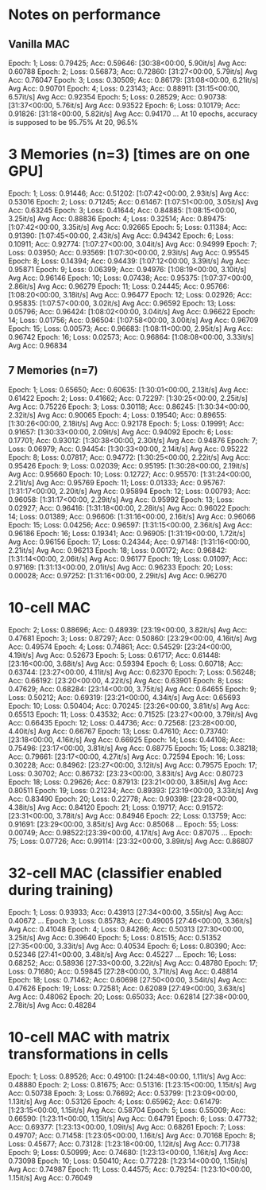 # Notes on performance

## Vanilla MAC
Epoch: 1; Loss: 0.79425; Acc: 0.59646: [30:38<00:00,  5.90it/s]
Avg Acc: 0.60788
Epoch: 2; Loss: 0.56873; Acc: 0.72860: [31:27<00:00,  5.79it/s]
Avg Acc: 0.76047
Epoch: 3; Loss: 0.30509; Acc: 0.86179: [31:08<00:00,  6.21it/s]
Avg Acc: 0.90701
Epoch: 4; Loss: 0.23143; Acc: 0.88911: [31:15<00:00,  6.57it/s]
Avg Acc: 0.92354
Epoch: 5; Loss: 0.28529; Acc: 0.90738: [31:37<00:00,  5.76it/s]
Avg Acc: 0.93522
Epoch: 6; Loss: 0.10179; Acc: 0.91826: [31:18<00:00,  5.82it/s]
Avg Acc: 0.94170
...
At 10 epochs, accuracy is supposed to be 95.75%
At 20, 96.5%

# 3 Memories (n=3) [times are on one GPU]
Epoch: 1; Loss: 0.91446; Acc: 0.51202: [1:07:42<00:00,  2.93it/s]
Avg Acc: 0.53016
Epoch: 2; Loss: 0.71245; Acc: 0.61467: [1:07:51<00:00,  3.05it/s]
Avg Acc: 0.63245
Epoch: 3; Loss: 0.41644; Acc: 0.84885: [1:08:15<00:00,  3.25it/s]
Avg Acc: 0.88836
Epoch: 4; Loss: 0.32514; Acc: 0.89475: [1:07:42<00:00,  3.35it/s]
Avg Acc: 0.92665
Epoch: 5; Loss: 0.11384; Acc: 0.91390: [1:07:45<00:00,  2.43it/s]
Avg Acc: 0.94342
Epoch: 6; Loss: 0.10911; Acc: 0.92774: [1:07:27<00:00,  3.04it/s]
Avg Acc: 0.94999
Epoch: 7; Loss: 0.03950; Acc: 0.93569: [1:07:30<00:00,  2.93it/s]
Avg Acc: 0.95545
Epoch: 8; Loss: 0.14394; Acc: 0.94439: [1:07:12<00:00,  3.39it/s]
Avg Acc: 0.95871
Epoch: 9; Loss: 0.06399; Acc: 0.94976: [1:08:19<00:00,  3.10it/s]
Avg Acc: 0.96146
Epoch: 10; Loss: 0.07438; Acc: 0.95375: [1:07:37<00:00,  2.86it/s]
Avg Acc: 0.96279
Epoch: 11; Loss: 0.24445; Acc: 0.95766: [1:08:20<00:00,  3.18it/s]
Avg Acc: 0.96477
Epoch: 12; Loss: 0.02926; Acc: 0.95835: [1:07:57<00:00,  3.02it/s]
Avg Acc: 0.96592
Epoch: 13; Loss: 0.05796; Acc: 0.96424: [1:08:02<00:00,  3.04it/s]
Avg Acc: 0.96622
Epoch: 14; Loss: 0.01756; Acc: 0.96504: [1:07:58<00:00,  3.00it/s]
Avg Acc: 0.96709
Epoch: 15; Loss: 0.00573; Acc: 0.96683: [1:08:11<00:00,  2.95it/s]
Avg Acc: 0.96742
Epoch: 16; Loss: 0.02573; Acc: 0.96864: [1:08:08<00:00,  3.33it/s]
Avg Acc: 0.96834

## 7 Memories (n=7)
Epoch: 1; Loss: 0.65650; Acc: 0.60635: [1:30:01<00:00,  2.13it/s]
Avg Acc: 0.61422
Epoch: 2; Loss: 0.41662; Acc: 0.72297: [1:30:25<00:00,  2.25it/s]
Avg Acc: 0.75226
Epoch: 3; Loss: 0.30118; Acc: 0.86245: [1:30:34<00:00,  2.32it/s]
Avg Acc: 0.90065
Epoch: 4; Loss: 0.19540; Acc: 0.89655: [1:30:26<00:00,  2.18it/s]
Avg Acc: 0.92178
Epoch: 5; Loss: 0.19991; Acc: 0.91657: [1:30:33<00:00,  2.09it/s]
Avg Acc: 0.94092
Epoch: 6; Loss: 0.17701; Acc: 0.93012: [1:30:38<00:00,  2.30it/s]
Avg Acc: 0.94876
Epoch: 7; Loss: 0.06979; Acc: 0.94454: [1:30:33<00:00,  2.14it/s]
Avg Acc: 0.95222
Epoch: 8; Loss: 0.07817; Acc: 0.94772: [1:30:25<00:00,  2.22it/s]
Avg Acc: 0.95426
Epoch: 9; Loss: 0.02039; Acc: 0.95195: [1:30:28<00:00,  2.19it/s]
Avg Acc: 0.95660
Epoch: 10; Loss: 0.12727; Acc: 0.95570: [1:31:24<00:00,  2.21it/s]
Avg Acc: 0.95769
Epoch: 11; Loss: 0.01333; Acc: 0.95767: [1:31:17<00:00,  2.20it/s]
Avg Acc: 0.95894
Epoch: 12; Loss: 0.00793; Acc: 0.96058: [1:31:17<00:00,  2.29it/s]
Avg Acc: 0.95992
Epoch: 13; Loss: 0.02927; Acc: 0.96416: [1:31:18<00:00,  2.28it/s]
Avg Acc: 0.96022
Epoch: 14; Loss: 0.01389; Acc: 0.96606: [1:31:16<00:00,  2.16it/s]
Avg Acc: 0.96066
Epoch: 15; Loss: 0.04256; Acc: 0.96597: [1:31:15<00:00,  2.36it/s]
Avg Acc: 0.96186
Epoch: 16; Loss: 0.19341; Acc: 0.96905: [1:31:19<00:00,  1.72it/s]
Avg Acc: 0.96156
Epoch: 17; Loss: 0.24344; Acc: 0.97148: [1:31:16<00:00,  2.21it/s]
Avg Acc: 0.96213
Epoch: 18; Loss: 0.00172; Acc: 0.96842: [1:31:14<00:00,  2.06it/s]
Avg Acc: 0.96177
Epoch: 19; Loss: 0.01097; Acc: 0.97169: [1:31:13<00:00,  2.01it/s]
Avg Acc: 0.96233
Epoch: 20; Loss: 0.00028; Acc: 0.97252: [1:31:16<00:00,  2.29it/s]
Avg Acc: 0.96270

# 10-cell MAC
Epoch: 2; Loss: 0.88696; Acc: 0.48939: [23:19<00:00,  3.82it/s]
Avg Acc: 0.47681
Epoch: 3; Loss: 0.87297; Acc: 0.50860: [23:29<00:00,  4.16it/s]
Avg Acc: 0.49574
Epoch: 4; Loss: 0.74861; Acc: 0.54529: [23:24<00:00,  4.19it/s]
Avg Acc: 0.52673
Epoch: 5; Loss: 0.61717; Acc: 0.61448: [23:16<00:00,  3.68it/s]
Avg Acc: 0.59394
Epoch: 6; Loss: 0.60718; Acc: 0.63744: [23:27<00:00,  4.11it/s]
Avg Acc: 0.62370
Epoch: 7; Loss: 0.56248; Acc: 0.66192: [23:20<00:00,  4.22it/s]
Avg Acc: 0.63901
Epoch: 8; Loss: 0.47629; Acc: 0.68284: [23:14<00:00,  3.75it/s]
Avg Acc: 0.64655
Epoch: 9; Loss: 0.50212; Acc: 0.69319: [23:21<00:00,  4.34it/s]
Avg Acc: 0.65693
Epoch: 10; Loss: 0.50404; Acc: 0.70245: [23:26<00:00,  3.81it/s]
Avg Acc: 0.65513
Epoch: 11; Loss: 0.43532; Acc: 0.71525: [23:27<00:00,  3.79it/s]
Avg Acc: 0.66435
Epoch: 12; Loss: 0.44736; Acc: 0.72568: [23:28<00:00,  4.40it/s]
Avg Acc: 0.66767
Epoch: 13; Loss: 0.47610; Acc: 0.73740: [23:18<00:00,  4.16it/s]
Avg Acc: 0.66925
Epoch: 14; Loss: 0.44108; Acc: 0.75496: [23:17<00:00,  3.81it/s]
Avg Acc: 0.68775
Epoch: 15; Loss: 0.38218; Acc: 0.79661: [23:17<00:00,  4.27it/s]
Avg Acc: 0.72594
Epoch: 16; Loss: 0.30228; Acc: 0.84962: [23:27<00:00,  3.12it/s]
Avg Acc: 0.79575
Epoch: 17; Loss: 0.30702; Acc: 0.86732: [23:23<00:00,  3.83it/s]
Avg Acc: 0.80723
Epoch: 18; Loss: 0.29626; Acc: 0.87913: [23:21<00:00,  3.85it/s]
Avg Acc: 0.80511
Epoch: 19; Loss: 0.21234; Acc: 0.89393: [23:19<00:00,  3.33it/s]
Avg Acc: 0.83490
Epoch: 20; Loss: 0.22778; Acc: 0.90398: [23:28<00:00,  4.38it/s]
Avg Acc: 0.84120
Epoch: 21; Loss: 0.19717; Acc: 0.91572: [23:31<00:00,  3.78it/s]
Avg Acc: 0.84946
Epoch: 22; Loss: 0.13759; Acc: 0.91691: [23:29<00:00,  3.85it/s]
Avg Acc: 0.85068
...
Epoch: 55; Loss: 0.00749; Acc: 0.98522:[23:39<00:00,  4.17it/s]
Avg Acc: 0.87075
...
Epoch: 75; Loss: 0.07726; Acc: 0.99114: [23:32<00:00,  3.89it/s]
Avg Acc: 0.86807

# 32-cell MAC (classifier enabled during training)
Epoch: 1; Loss: 0.93933; Acc: 0.43913 [27:34<00:00,  3.55it/s]
Avg Acc: 0.40672
...
Epoch: 3; Loss: 0.85783; Acc: 0.49005 [27:46<00:00,  3.36it/s]
Avg Acc: 0.41048
Epoch: 4; Loss: 0.84266; Acc: 0.50313 [27:30<00:00,  3.25it/s]
Avg Acc: 0.39640
Epoch: 5; Loss: 0.81515; Acc: 0.51352 [27:35<00:00,  3.33it/s]
Avg Acc: 0.40534
Epoch: 6; Loss: 0.80390; Acc: 0.52346 [27:41<00:00,  3.48it/s]
Avg Acc: 0.45227
...
Epoch: 16; Loss: 0.68252; Acc: 0.58936 [27:33<00:00,  3.22it/s]
Avg Acc: 0.48780
Epoch: 17; Loss: 0.71680; Acc: 0.59845 [27:28<00:00,  3.71it/s]
Avg Acc: 0.48814
Epoch: 18; Loss: 0.71462; Acc: 0.60698 [27:50<00:00,  3.54it/s]
Avg Acc: 0.47626
Epoch: 19; Loss: 0.72581; Acc: 0.62089 [27:49<00:00,  3.63it/s]
Avg Acc: 0.48062
Epoch: 20; Loss: 0.65033; Acc: 0.62814 [27:38<00:00,  2.78it/s]
Avg Acc: 0.48284

# 10-cell MAC with matrix transformations in cells
Epoch: 1; Loss: 0.89526; Acc: 0.49100: [1:24:48<00:00,  1.11it/s]
Avg Acc: 0.48880
Epoch: 2; Loss: 0.81675; Acc: 0.51316: [1:23:15<00:00,  1.15it/s]
Avg Acc: 0.50738
Epoch: 3; Loss: 0.76692; Acc: 0.53799: [1:23:09<00:00,  1.13it/s]
Avg Acc: 0.53126
Epoch: 4; Loss: 0.65962; Acc: 0.61479: [1:23:15<00:00,  1.15it/s]
Avg Acc: 0.58704
Epoch: 5; Loss: 0.55009; Acc: 0.66590: [1:23:11<00:00,  1.15it/s]
Avg Acc: 0.64791
Epoch: 6; Loss: 0.47732; Acc: 0.69377: [1:23:13<00:00,  1.09it/s]
Avg Acc: 0.68261
Epoch: 7; Loss: 0.49707; Acc: 0.71458: [1:23:05<00:00,  1.16it/s]
Avg Acc: 0.70168
Epoch: 8; Loss: 0.45677; Acc: 0.73128: [1:23:18<00:00,  1.12it/s]
Avg Acc: 0.71738
Epoch: 9; Loss: 0.50999; Acc: 0.74680: [1:23:13<00:00,  1.16it/s]
Avg Acc: 0.73098
Epoch: 10; Loss: 0.50410; Acc: 0.77228: [1:23:14<00:00,  1.15it/s]
Avg Acc: 0.74987
Epoch: 11; Loss: 0.44575; Acc: 0.79254: [1:23:10<00:00,  1.15it/s]
Avg Acc: 0.76049